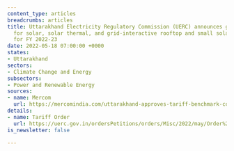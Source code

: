 ```yaml
---
content_type: articles
breadcrumbs: articles
title: Uttarakhand Electricity Regulatory Commission (UERC) announces generic tariff
  for solar, solar thermal, and grid-interactive rooftop and small solar projects
  for FY 2022-23
date: 2022-05-18 07:00:00 +0000
states:
- Uttarakhand
sectors:
- Climate Change and Energy
subsectors:
- Power and Renewable Energy
sources:
- name: Mercom
  url: https://mercomindia.com/uttarakhand-approves-tariff-benchmark-cost-solar/
details:
- name: Tariff Order
  url: https://uerc.gov.in/ordersPetitions/orders/Misc/2022/may/Order%20dt.%2004.05.22%20on%20benchmark%20capital%20cost.pdf
is_newsletter: false

---
```


